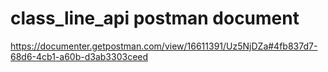 # class_line_api postman document

https://documenter.getpostman.com/view/16611391/Uz5NjDZa#4fb837d7-68d6-4cb1-a60b-d3ab3303ceed
